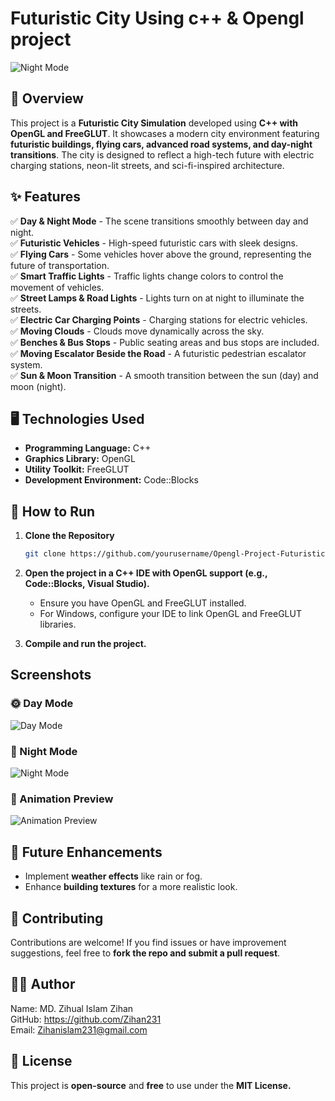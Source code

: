 # Futuristic City Using c++ & Opengl project
![Night Mode](https://github.com/user-attachments/assets/175ab672-94fb-4c1f-a83c-099ae88d46b1)
## 🌆 Overview
This project is a **Futuristic City Simulation** developed using **C++ with OpenGL and FreeGLUT**. It showcases a modern city environment featuring **futuristic buildings, flying cars, advanced road systems, and day-night transitions**. The city is designed to reflect a high-tech future with electric charging stations, neon-lit streets, and sci-fi-inspired architecture.

## ✨ Features  
✅ **Day & Night Mode** - The scene transitions smoothly between day and night.  
✅ **Futuristic Vehicles** - High-speed futuristic cars with sleek designs.  
✅ **Flying Cars** - Some vehicles hover above the ground, representing the future of transportation.  
✅ **Smart Traffic Lights** - Traffic lights change colors to control the movement of vehicles.  
✅ **Street Lamps & Road Lights** - Lights turn on at night to illuminate the streets.  
✅ **Electric Car Charging Points** - Charging stations for electric vehicles.  
✅ **Moving Clouds** - Clouds move dynamically across the sky.  
✅ **Benches & Bus Stops** - Public seating areas and bus stops are included.  
✅ **Moving Escalator Beside the Road** - A futuristic pedestrian escalator system.  
✅ **Sun & Moon Transition** - A smooth transition between the sun (day) and moon (night).

## 🖥️ Technologies Used
- **Programming Language:** C++
- **Graphics Library:** OpenGL
- **Utility Toolkit:** FreeGLUT
- **Development Environment:** Code::Blocks 

## 🚀 How to Run 
1. **Clone the Repository**
   ```bash
   git clone https://github.com/yourusername/Opengl-Project-Futuristic-City.git
   ```
2. **Open the project in a C++ IDE with OpenGL support (e.g., Code::Blocks, Visual Studio).**
   - Ensure you have OpenGL and FreeGLUT installed.
   - For Windows, configure your IDE to link OpenGL and FreeGLUT libraries.
    
3. **Compile and run the project.**

## Screenshots
### 🌞 Day Mode
![Day Mode](https://github.com/user-attachments/assets/f0e62993-18a1-4091-885b-2eccad3672d3)


###  🌙 Night Mode
![Night Mode](https://github.com/user-attachments/assets/175ab672-94fb-4c1f-a83c-099ae88d46b1)

### 🎉 Animation Preview
![Animation Preview](https://github.com/user-attachments/assets/76e9115d-a047-4158-b583-7efb7c8cfd74)



## 📌 Future Enhancements
- Implement **weather effects** like rain or fog.
- Enhance **building textures** for a more realistic look.

## 🤝 Contributing
Contributions are welcome! If you find issues or have improvement suggestions, feel free to **fork the repo and submit a pull request**.

## 🧑‍💻 Author  
Name: MD. Zihual Islam Zihan  
GitHub: https://github.com/Zihan231  
Email: Zihanislam231@gmail.com 

## 📜 License
This project is **open-source** and **free** to use under the **MIT License.**
